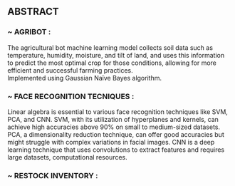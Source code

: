 ## ABSTRACT

### ~ AGRIBOT : 
  The agricultural bot machine learning model collects soil data such as temperature, humidity, moisture, and tilt of land, and uses this information to predict the most optimal crop for those conditions, allowing for more efficient and successful farming practices.   
  Implemented using Gaussian Naïve Bayes algorithm.

### ~ FACE RECOGNITION TECNIQUES :
  Linear algebra is essential to various face recognition techniques like SVM, PCA, and CNN. SVM, with its utilization of hyperplanes and kernels, can achieve high accuracies above 90% on small to medium-sized datasets. PCA, a dimensionality reduction technique, can offer good accuracies but might struggle with complex variations in facial images. CNN is a deep learning technique that uses convolutions to extract features and requires large datasets, computational resources.

### ~ RESTOCK INVENTORY : 

